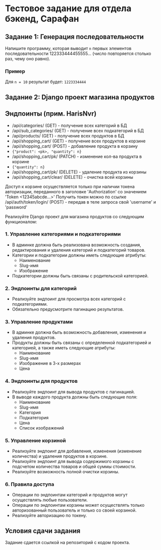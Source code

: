 # Тестовое задание для отдела бэкенд, Сарафан

## Задание 1: Генерация последовательности

Напишите программу, которая выводит `n` первых элементов последовательности 122333444455555… (число повторяется столько раз, чему оно равно).

### Пример

Для `n = 10` результат будет: `1223334444`

## Задание 2: Django проект магазина продуктов

## Эндпоинты (прим. HarisNvr)
- /api/categories/ (GET) - получение всех категорий в БД
- /api/sub_categories/ (GET) - получение всех подкатегорий в БД
- /api/products/ (GET) - получение всех продуктов в БД
- /api/shopping_cart/ (GET) - получение всех продуктов в корзине
- /api/shopping_cart/ (POST) - добавление продукта в корзину
- `{"product": <pk>, "quantity": n}`
- /api/shopping_cart/pk/ (PATCH) - изменение кол-ва продукта в корзине
- `{"quantity": n}`
- /api/shopping_cart/pk/ (DELETE) - удаление продукта из корзины
- /api/shopping_cart/clear/ (DELETE) - очистка всей корзины

Доступ к корзине осуществляется только при наличии токена авторизации, переданного в заголовке 'Authorization' со значением 'Token <12345abcde...>'
Получить токен можно по ссылке /api/auth/token/login/ (POST) - передав в теле запроса свой 'username' и 'password'

Реализуйте Django проект для магазина продуктов со следующим функционалом:

### 1. Управление категориями и подкатегориями

- В админке должна быть реализована возможность создания, редактирования и удаления категорий и подкатегорий товаров.
- Категории и подкатегории должны иметь следующие атрибуты:
  - Наименование
  - Slug-имя
  - Изображение
- Подкатегории должны быть связаны с родительской категорией.

### 2. Эндпоинты для категорий

- Реализуйте эндпоинт для просмотра всех категорий с подкатегориями.
- Обязательно предусмотрите пагинацию результатов.

### 3. Управление продуктами

- В админке должна быть возможность добавления, изменения и удаления продуктов.
- Продукты должны быть связаны с определенной подкатегорией и категорией, а также иметь следующие атрибуты:
  - Наименование
  - Slug-имя
  - Изображение в 3-х размерах
  - Цена

### 4. Эндпоинты для продуктов

- Реализуйте эндпоинт для вывода продуктов с пагинацией.
- В выводе каждого продукта должны быть следующие поля:
  - Наименование
  - Slug-имя
  - Категория
  - Подкатегория
  - Цена
  - Список изображений

### 5. Управление корзиной

- Реализуйте эндпоинт для добавления, изменения (изменение количества) и удаления продуктов в корзине.
- Реализуйте эндпоинт для вывода содержимого корзины с подсчетом количества товаров и общей суммы стоимости.
- Реализуйте возможность полной очистки корзины.

### 6. Правила доступа

- Операции по эндпоинтам категорий и продуктов могут осуществлять любые пользователи.
- Операции по эндпоинтам корзины может осуществлять только авторизованный пользователь и только со своей корзиной.
- Реализуйте авторизацию по токену.

## Условия сдачи задания

Задание сдается ссылкой на репозиторий с кодом проекта.

